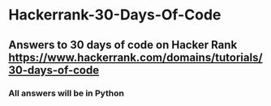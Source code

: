# Hackerrank-30-Days-Of-Code
## Answers to 30 days of code on Hacker Rank  https://www.hackerrank.com/domains/tutorials/30-days-of-code
### All answers will be in Python
